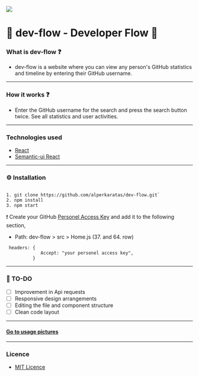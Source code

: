 <img width={200} height={200} src="https://i.ibb.co/KqQ8Pfw/icon.png"/>

# 🎉  dev-flow - Developer Flow  🎉

### What is dev-flow ❓ 
 * dev-flow is a website where you can view any person's GitHub statistics and timeline by entering their GitHub username.
 ---
### How it works ❓
  * Enter the GitHub username for the search and press the search button twice. See all statistics and user activities.
 --- 
### Technologies used
  * [React](https://github.com/facebook/react)
  * [Semantic-ui React](https://react.semantic-ui.com/)
 ---
### ⚙️ Installation
 ```
 
 1. git clone https://github.com/alperkaratas/dev-flow.git`
 2. npm install
 3. npm start
 
 ```
 ❗️ Create your GitHub [Personel Access Key](https://github.com/settings/tokens) and add it to the following section,
  - Path: dev-flow > src > Home.js (37. and 64. row) 
 ```
  headers: {
              Accept: "your personel access key",
           }
 ```
 ---
 ### 📝 TO-DO
 
- [ ] Improvement in Api requests
- [ ] Responsive design arrangements
- [ ] Editing the file and component structure
- [ ] Clean code layout
 ---
 #### [Go to usage pictures](https://github.com/alperkaratas/dev-flow/tree/master/src/usage-pictures)
 ---
 
### Licence

* [MIT Licence](https://github.com/alperkaratas/dev-flow/blob/master/LICENSE) 

 
